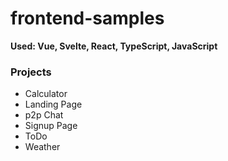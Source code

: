 # frontend-samples

**Used: Vue, Svelte, React, TypeScript, JavaScript**

### Projects
- Calculator
- Landing Page
- p2p Chat
- Signup Page
- ToDo
- Weather
